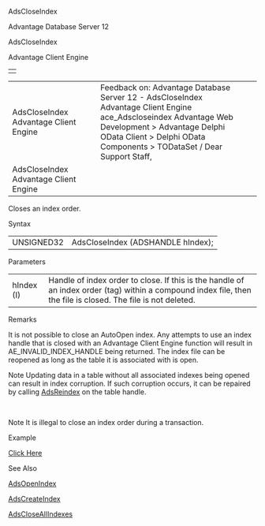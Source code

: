 AdsCloseIndex




Advantage Database Server 12  

AdsCloseIndex

Advantage Client Engine

|  |
| --- |
|  |

|  |  |  |  |  |
| --- | --- | --- | --- | --- |
| AdsCloseIndex  Advantage Client Engine |  |  | Feedback on: Advantage Database Server 12 - AdsCloseIndex Advantage Client Engine ace\_Adscloseindex Advantage Web Development > Advantage Delphi OData Client > Delphi OData Components > TODataSet / Dear Support Staff, |  |
| AdsCloseIndex  Advantage Client Engine |  |  |  |  |

Closes an index order.

Syntax

|  |  |
| --- | --- |
| UNSIGNED32 | AdsCloseIndex (ADSHANDLE hIndex); |

Parameters

|  |  |
| --- | --- |
| hIndex (I) | Handle of index order to close. If this is the handle of an index order (tag) within a compound index file, then the file is closed. The file is not deleted. |

Remarks

It is not possible to close an AutoOpen index. Any attempts to use an index handle that is closed with an Advantage Client Engine function will result in AE\_INVALID\_INDEX\_HANDLE being returned. The index file can be reopened as long as the table it is associated with is open.

Note Updating data in a table without all associated indexes being opened can result in index corruption. If such corruption occurs, it can be repaired by calling [AdsReindex](ace_adsreindex.htm) on the table handle.

 

Note It is illegal to close an index order during a transaction.

Example

[Click Here](ace_examples.htm#adscloseindexexample)

See Also

[AdsOpenIndex](ace_adsopenindex.htm)

[AdsCreateIndex](ace_adscreateindex.htm)

[AdsCloseAllIndexes](ace_adscloseallindexes.htm)